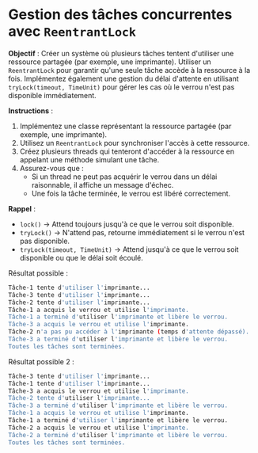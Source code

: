 # Gestion des tâches concurrentes avec `ReentrantLock`

**Objectif** :
Créer un système où plusieurs tâches tentent d'utiliser une ressource partagée (par exemple, une imprimante). Utiliser un `ReentrantLock` pour garantir qu'une seule tâche accède à la ressource à la fois. Implémentez également une gestion du délai d'attente en utilisant `tryLock(timeout, TimeUnit)` pour gérer les cas où le verrou n'est pas disponible immédiatement.

**Instructions** :
1. Implémentez une classe représentant la ressource partagée (par exemple, une imprimante).
2. Utilisez un `ReentrantLock` pour synchroniser l'accès à cette ressource.
3. Créez plusieurs threads qui tenteront d'accéder à la ressource en appelant une méthode simulant une tâche.
4. Assurez-vous que :
    - Si un thread ne peut pas acquérir le verrou dans un délai raisonnable, il affiche un message d'échec.
    - Une fois la tâche terminée, le verrou est libéré correctement.

**Rappel** :
- `lock()` → Attend toujours jusqu'à ce que le verrou soit disponible.
- `tryLock()` → N'attend pas, retourne immédiatement si le verrou n'est pas disponible.
- `tryLock(timeout, TimeUnit)` → Attend jusqu'à ce que le verrou soit disponible ou que le délai soit écoulé.

Résultat possible  :

```bash
Tâche-1 tente d'utiliser l'imprimante...
Tâche-3 tente d'utiliser l'imprimante...
Tâche-2 tente d'utiliser l'imprimante...
Tâche-1 a acquis le verrou et utilise l'imprimante.
Tâche-1 a terminé d'utiliser l'imprimante et libère le verrou.
Tâche-3 a acquis le verrou et utilise l'imprimante.
Tâche-2 n'a pas pu accéder à l'imprimante (temps d'attente dépassé).
Tâche-3 a terminé d'utiliser l'imprimante et libère le verrou.
Toutes les tâches sont terminées.
```


Résultat possible 2 :

```bash
Tâche-3 tente d'utiliser l'imprimante...
Tâche-1 tente d'utiliser l'imprimante...
Tâche-3 a acquis le verrou et utilise l'imprimante.
Tâche-2 tente d'utiliser l'imprimante...
Tâche-3 a terminé d'utiliser l'imprimante et libère le verrou.
Tâche-1 a acquis le verrou et utilise l'imprimante.
Tâche-1 a terminé d'utiliser l'imprimante et libère le verrou.
Tâche-2 a acquis le verrou et utilise l'imprimante.
Tâche-2 a terminé d'utiliser l'imprimante et libère le verrou.
Toutes les tâches sont terminées.
```